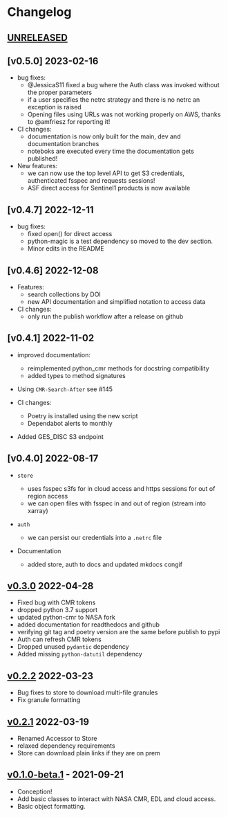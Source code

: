 # Changelog

## [UNRELEASED]

## [v0.5.0] 2023-02-16
* bug fixes:
    * @JessicaS11 fixed a bug where the Auth class was invoked without the proper parameters
    * if a user specifies the netrc strategy and there is no netrc an exception is raised
    * Opening files using URLs was not working properly on AWS, thanks to @amfriesz for reporting it! 
* CI changes:
    * documentation is now only built for the main, dev and documentation branches
    * noteboks are executed every time the documentation gets published!
* New features:
    * we can now use the top level API to get S3 credentials, authenticated fsspec and requests sessions!
    * ASF direct access for Sentinel1 products is now available

## [v0.4.7] 2022-12-11

* bug fixes:
    * fixed open() for direct access
    * python-magic is a test dependency so moved to the dev section.
    * Minor edits in the README

## [v0.4.6] 2022-12-08

* Features:
    * search collections by DOI
    * new API documentation and simplified notation to access data
* CI changes:
    * only run the publish workflow after a release on github

## [v0.4.1] 2022-11-02

* improved documentation:
    * reimplemented python_cmr methods for docstring compatibility
    * added types to method signatures
* Using `CMR-Search-After` see #145

* CI changes:
    * Poetry is installed using the new script
    * Dependabot alerts to monthly

* Added GES_DISC S3 endpoint

## [v0.4.0] 2022-08-17

* `store`
    * uses fsspec s3fs for in cloud access and https sessions for out of region access
    * we can open files with fsspec in and out of region (stream into xarray)
* `auth`
    * we can persist our credentials into a `.netrc` file

* Documentation
    * added store, auth to docs and updated mkdocs congif


## [v0.3.0] 2022-04-28

- Fixed bug with CMR tokens
- dropped python 3.7 support
- updated python-cmr to NASA fork
- added documentation for readthedocs and github
- verifying git tag and poetry version are the same before publish to pypi
- Auth can refresh CMR tokens
- Dropped unused `pydantic` dependency
- Added missing `python-datutil` dependency

## [v0.2.2] 2022-03-23
- Bug fixes to store to download multi-file granules
- Fix granule formatting

## [v0.2.1] 2022-03-19
- Renamed Accessor to Store
- relaxed dependency requirements
- Store can download plain links if they are on prem

## [v0.1.0-beta.1] - 2021-09-21

- Conception!
- Add basic classes to interact with NASA CMR, EDL and cloud access.
- Basic object formatting.

[Unreleased]: https://github.com/betolink/earthaccess/compare/v0.3.0...HEAD
[v0.3.0]: https://github.com/betolink/earthaccess/releases/tag/v0.3.0
[v0.2.2]: https://github.com/betolink/earthaccess/releases/tag/v0.2.2
[v0.2.1]: https://github.com/betolink/earthaccess/releases/tag/v0.2.1
[v0.1.0-beta.1]: https://github.com/betolink/earthaccess/releases/tag/v0.1.0-beta.1
